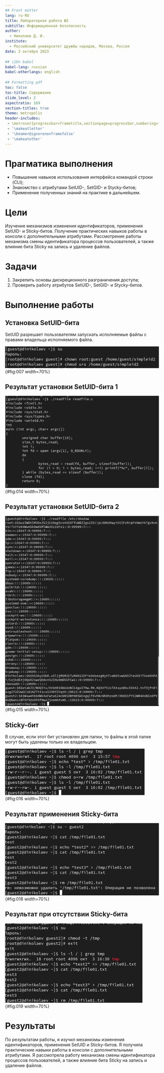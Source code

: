 ```yaml
---
## Front matter
lang: ru-RU
title: Лабораторная работа №5
subtitle: Информационная безопасность
author:
  - Николаев Д. И.
institute:
  - Российский университет дружбы народов, Москва, Россия
date: 3 октября 2023

## i18n babel
babel-lang: russian
babel-otherlangs: english

## Formatting pdf
toc: false
toc-title: Содержание
slide_level: 2
aspectratio: 169
section-titles: true
theme: metropolis
header-includes:
 - \metroset{progressbar=frametitle,sectionpage=progressbar,numbering=fraction}
 - '\makeatletter'
 - '\beamer@ignorenonframefalse'
 - '\makeatother'
---
```


# Прагматика выполнения

- Повышение навыков использования интерфейса командой строки (CLI);
- Знакомство с атрибутами SetUID-, SetGID- и Stycky-битов;
- Применение полученных знаний на практике в дальнейшем.

# Цели

Изучение механизмов изменения идентификаторов, применения SetUID- и Sticky-битов. Получение практических навыков работы в консоли с дополнительными атрибутами. Рассмотрение работы механизма смены идентификатора процессов пользователей, а также влияние бита Sticky на запись и удаление файлов.

# Задачи

1. Закрепить основы дискреционного разграничения доступа;
2. Проверить работу атрибутов SetUID-, SetGID- и Stycky-битов.

# Выполнение работы

## Установка SetUID-бита

SetUID разрешает пользователям запускать исполняемые файлы с правами владельца исполняемого файла.

![Изменение владельца и прав доступа к файлу simpleid2](image/7.png){#fig:007 width=70%}

## Результат установки SetUID-бита 1

![Чтение программы readfile.c с помощью readfile](image/14.png){#fig:014 width=70%}

## Результат установки SetUID-бита 2

![Чтение программы/etc/shadow с помощью readfile](image/15.png){#fig:015 width=70%}

## Sticky-бит

В случае, если этот бит установлен для папки, то файлы в этой папке могут быть удалены только их владельцем.

![Проверка Sticky-бита и создание файла file01.txt с правами на чтение и запись](image/16.png){#fig:016 width=70%}

## Результат применения Sticky-бита

![Проверка некоторых действий с файлом file01.txt от имени пользователя guest2](image/18.png){#fig:018 width=70%}

## Результат при отсутствии Sticky-бита

![Проверка некоторых действий с файлом file01.txt без Sticky-бита от имени пользователя guest2](image/19.png){#fig:019 width=70%}

# Результаты

По результатам работы, я изучил механизмы изменения идентификаторов, применения SetUID и Sticky-битов. Я получила практические навыки работы в консоли с дополнительными атрибутами. Я рассмотрела работу механизма смены идентификатора процессов пользователей, а также влияние бита Sticky на запись и удаление файлов.
